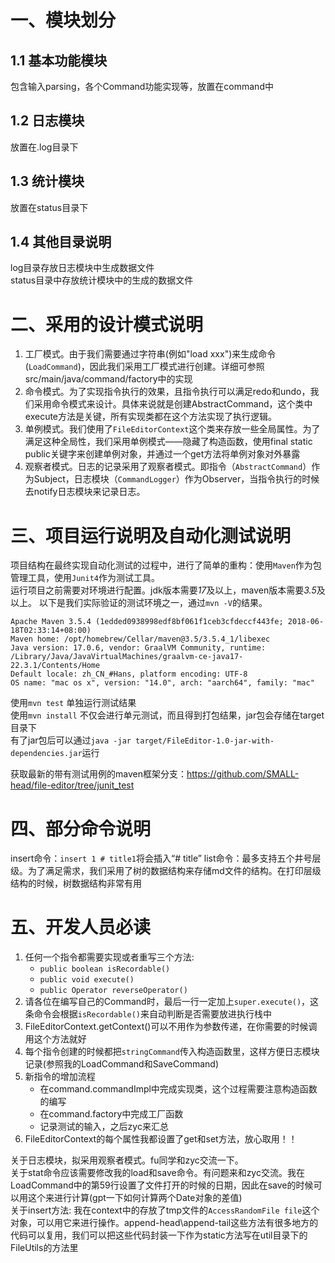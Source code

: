 # 一、模块划分
## 1.1 基本功能模块
包含输入parsing，各个Command功能实现等，放置在command中

## 1.2 日志模块
放置在.log目录下

## 1.3 统计模块
放置在status目录下

## 1.4 其他目录说明
log目录存放日志模块中生成数据文件  
status目录中存放统计模块中的生成的数据文件

# 二、采用的设计模式说明
1. 工厂模式。由于我们需要通过字符串(例如"load xxx")来生成命令(`LoadCommand`)，因此我们采用工厂模式进行创建。详细可参照src/main/java/command/factory中的实现
2. 命令模式。为了实现指令执行的效果，且指令执行可以满足redo和undo，我们采用命令模式来设计。具体来说就是创建AbstractCommand，这个类中execute方法是关键，所有实现类都在这个方法实现了执行逻辑。
3. 单例模式。我们使用了`FileEditorContext`这个类来存放一些全局属性。为了满足这种全局性，我们采用单例模式——隐藏了构造函数，使用final static public关键字来创建单例对象，并通过一个get方法将单例对象对外暴露
4. 观察者模式。日志的记录采用了观察者模式。即指令（`AbstractCommand`）作为Subject，日志模块（`CommandLogger`）作为Observer，当指令执行的时候去notify日志模块来记录日志。

# 三、项目运行说明及自动化测试说明
项目结构在最终实现自动化测试的过程中，进行了简单的重构：使用`Maven`作为包管理工具，使用`Junit4`作为测试工具。  
运行项目之前需要对环境进行配置。jdk版本需要*17*及以上，maven版本需要*3.5*及以上。
以下是我们实际验证的测试环境之一，通过`mvn -V`的结果。
```text
Apache Maven 3.5.4 (1edded0938998edf8bf061f1ceb3cfdeccf443fe; 2018-06-18T02:33:14+08:00)
Maven home: /opt/homebrew/Cellar/maven@3.5/3.5.4_1/libexec
Java version: 17.0.6, vendor: GraalVM Community, runtime: /Library/Java/JavaVirtualMachines/graalvm-ce-java17-22.3.1/Contents/Home
Default locale: zh_CN_#Hans, platform encoding: UTF-8
OS name: "mac os x", version: "14.0", arch: "aarch64", family: "mac"
```
使用`mvn test` 单独运行测试结果  
使用`mvn install` 不仅会进行单元测试，而且得到打包结果，jar包会存储在target目录下  
有了jar包后可以通过`java -jar target/FileEditor-1.0-jar-with-dependencies.jar`运行  

获取最新的带有测试用例的maven框架分支：https://github.com/SMALL-head/file-editor/tree/junit_test

# 四、部分命令说明
insert命令：`insert 1 # title1`将会插入“# title”
list命令：最多支持五个井号层级。为了满足需求，我们采用了树的数据结构来存储md文件的结构。在打印层级结构的时候，树数据结构非常有用

# 五、开发人员必读
1. 任何一个指令都需要实现或者重写三个方法: 
   - `public boolean isRecordable()`
   - `public void execute()`
   - `public Operator reverseOperator()`   
2. 请各位在编写自己的Command时，最后一行一定加上`super.execute()`，这条命令会根据`isRecordable()`来自动判断是否需要放进执行栈中 
3. FileEditorContext.getContext()可以不用作为参数传递，在你需要的时候调用这个方法就好
4. 每个指令创建的时候都把`stringCommand`传入构造函数里，这样方便日志模块记录(参照我的LoadCommand和SaveCommand)
5. 新指令的增加流程
   - 在command.commandImpl中完成实现类，这个过程需要注意构造函数的编写
   - 在command.factory中完成工厂函数
   - 记录测试的输入，之后zyc来汇总
6. FileEditorContext的每个属性我都设置了get和set方法，放心取用！！

关于日志模块，拟采用观察者模式。fu同学和zyc交流一下。  
关于stat命令应该需要修改我的load和save命令。有问题来和zyc交流。我在LoadCommand中的第59行设置了文件打开的时候的日期，因此在save的时候可以用这个来进行计算(gpt一下如何计算两个Date对象的差值)  
关于insert方法: 我在context中的存放了tmp文件的`AccessRandomFile file`这个对象，可以用它来进行操作。append-head\append-tail这些方法有很多地方的代码可以复用，我们可以把这些代码封装一下作为static方法写在util目录下的FileUtils的方法里

